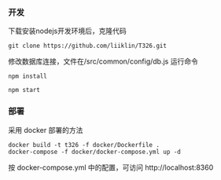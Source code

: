 
### 开发
下载安装nodejs开发环境后，克隆代码
```
git clone https://github.com/liiklin/T326.git
```

修改数据库连接，文件在/src/common/config/db.js
运行命令
```
npm install

npm start
```

### 部署

采用 docker 部署的方法
```
docker build -t t326 -f docker/Dockerfile .
docker-compose -f docker/docker-compose.yml up -d
```

按 docker-compose.yml 中的配置，可访问 http://localhost:8360